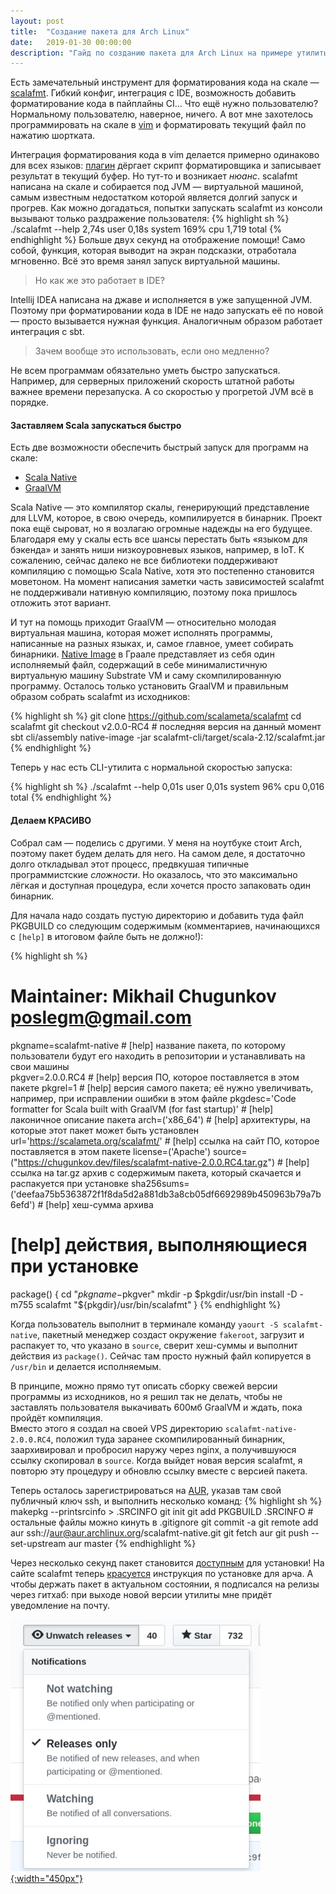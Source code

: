 ```yaml
---
layout: post
title:  "Создание пакета для Arch Linux"
date:   2019-01-30 00:00:00
description: "Гайд по созданию пакета для Arch Linux на примере утилиты scalafmt"
---
```


Есть замечательный инструмент для форматирования кода на скале ― [scalafmt](https://scalameta.org/scalafmt). Гибкий конфиг, интеграция с IDE, возможность добавить форматирование кода в пайплайны CI... Что ещё нужно пользователю? Нормальному пользователю, наверное, ничего. А вот мне захотелось программировать на скале в [vim](/2017/07/30/my-vim) и форматировать текущий файл по нажатию шортката. 

Интеграция форматирования кода в vim делается примерно одинаково для всех языков: [плагин](https://github.com/Chiel92/vim-autoformat) дёргает скрипт форматировщика и записывает результат в текущий буфер. Но тут-то и возникает _нюанс_. scalafmt написана на скале и собирается под JVM ― виртуальной машиной, самым известным недостатком которой является долгий запуск и прогрев. Как можно догадаться, попытки запускать scalafmt из консоли вызывают только раздражение пользователя:
{% highlight sh %}
./scalafmt --help  2,74s user 0,18s system 169% cpu 1,719 total
{% endhighlight %}
Больше двух секунд на отображение помощи! Само собой, функция, которая выводит на экран подсказки, отработала мгновенно. Всё это время занял запуск виртуальной машины. 

> Но как же это работает в IDE?

Intellij IDEA написана на джаве и исполняется в уже запущенной JVM. Поэтому при форматировании кода в IDE не надо запускать её по новой ― просто вызывается нужная функция. Аналогичным образом работает интеграция с sbt.

> Зачем вообще это использовать, если оно медленно?

Не всем программам обязательно уметь быстро запускаться. Например, для серверных приложений скорость штатной работы важнее времени перезапуска. А со скоростью у прогретой JVM всё в порядке. 

#### Заставляем Scala запускаться быстро

Есть две возможности обеспечить быстрый запуск для программ на скале:
- [Scala Native](http://www.scala-native.org/)
- [GraalVM](https://www.graalvm.org/)

Scala Native ― это компилятор скалы, генерирующий представление для LLVM, которое, в свою очередь, компилируется в бинарник. Проект пока ещё сыроват, но я возлагаю огромные надежды на его будущее. Благодаря ему у скалы есть все шансы перестать быть «языком для бэкенда» и занять ниши низкоуровневых языков, например, в IoT. К сожалению, сейчас далеко не все библиотеки поддерживают компиляцию с помощью Scala Native, хотя это постепенно становится моветоном. На момент написания заметки часть зависимостей scalafmt не поддерживали нативную компиляцию, поэтому пока пришлось отложить этот вариант.

И тут на помощь приходит GraalVM ― относительно молодая виртуальная машина, которая может исполнять программы, написанные на разных языках, и, самое главное, умеет собирать бинарники. [Native Image](https://www.graalvm.org/docs/reference-manual/aot-compilation/) в Граале представляет из себя один исполняемый файл, содержащий в себе минималистичную виртуальную машину Substrate VM и саму скомпилированную программу. Осталось только установить GraalVM и правильным образом собрать scalafmt из исходников:

{% highlight sh %}
git clone https://github.com/scalameta/scalafmt
cd scalafmt
git checkout v2.0.0-RC4 # последняя версия на данный момент
sbt cli/assembly
native-image -jar scalafmt-cli/target/scala-2.12/scalafmt.jar
{% endhighlight %}

Теперь у нас есть CLI-утилита с нормальной скоростью запуска:

{% highlight sh %}
./scalafmt --help  0,01s user 0,01s system 96% cpu 0,016 total
{% endhighlight %}

#### Делаем КРАСИВО 

Собрал сам ― поделись с другими. У меня на ноутбуке стоит Arch, поэтому пакет будем делать для него. На самом деле, я достаточно долго откладывал этот процесс, предвкушая типичные программистские _сложности_. Но оказалось, что это максимально лёгкая и доступная процедура, если хочется просто запаковать один бинарник. 

Для начала надо создать пустую директорию и добавить туда файл PKGBUILD со следующим содержимым (комментариев, начинающихся с `[help]` в итоговом файле быть не должно!):

{% highlight sh %}
# Maintainer: Mikhail Chugunkov <poslegm@gmail.com> 
pkgname=scalafmt-native # [help] название пакета, по которому пользователи будут его находить в репозитории и устанавливать на свои машины  
pkgver=2.0.0.RC4 # [help] версия ПО, которое поставляется в этом пакете 
pkgrel=1 # [help] версия самого пакета; её нужно увеличивать, например, при исправлении ошибки в этом файле
pkgdesc='Code formatter for Scala built with GraalVM (for fast startup)' # [help] лаконичное описание пакета
arch=('x86_64') # [help] архитектуры, на которые этот пакет может быть установлен
url='https://scalameta.org/scalafmt/' # [help] ссылка на сайт ПО, которое поставляется в этом пакете
license=('Apache')
source=("https://chugunkov.dev/files/scalafmt-native-2.0.0.RC4.tar.gz") # [help] ссылка на tar.gz архив с содержимым пакета, который скачается и распакуется при установке
sha256sums=('deefaa75b5363872f1f8da5d2a881db3a8cb05df6692989b450963b79a7b6efd') # [help] хеш-сумма архива

# [help] действия, выполняющиеся при установке
package() {
  cd "$pkgname-$pkgver"
  mkdir -p $pkgdir/usr/bin
  install -D -m755 scalafmt "${pkgdir}/usr/bin/scalafmt"
}
{% endhighlight %}

Когда пользователь выполнит в терминале команду `yaourt -S scalafmt-native`, пакетный менеджер создаст окружение `fakeroot`, загрузит и распакует то, что указано в `source`, сверит хеш-суммы и выполнит действия из `package()`. Сейчас там просто нужный файл копируется в `/usr/bin` и делается исполняемым.

В принципе, можно прямо тут описать сборку свежей версии программы из исходников, но я решил так не делать, чтобы не заставлять пользователя выкачивать 600мб GraalVM и ждать, пока пройдёт компиляция.  
Вместо этого я создал на своей VPS директорию `scalafmt-native-2.0.0.RC4`, положил туда заранее скомпилированный бинарник, заархивировал и пробросил наружу через nginx, а получившуюся ссылку скопировал в `source`. Когда выйдет новая версия scalafmt, я повторю эту процедуру и обновлю ссылку вместе с версией пакета.

Теперь осталось зарегистрироваться на [AUR](https://aur.archlinux.org), указав там свой публичный ключ ssh, и выполнить несколько команд: 
{% highlight sh %}
makepkg --printsrcinfo > .SRCINFO
git init
git add PKGBUILD .SRCINFO # остальные файлы можно кинуть в .gitignore
git commit -a
git remote add aur ssh://aur@aur.archlinux.org/scalafmt-native.git
git fetch aur
git push --set-upstream aur master
{% endhighlight %}

Через несколько секунд пакет становится [доступным](https://aur.archlinux.org/packages/scalafmt-native) для установки! На сайте scalafmt теперь [красуется](https://scalameta.org/scalafmt/docs/installation.html#arch-linux) инструкция по установке для арча. А чтобы держать пакет в актуальном состоянии, я подписался на релизы через гитхаб: при выходе новой версии утилиты мне придёт уведомление на почту.

[![](/assets/images/arch-package/releases.jpg){:width="450px"}](/assets/images/arch-package/releases.jpg)

